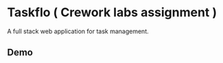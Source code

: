 # Taskflo ( Crework labs assignment )

A full stack web application for task management.

## Demo


